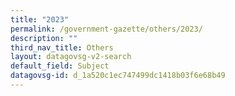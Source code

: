 ```yaml
---
title: "2023"
permalink: /government-gazette/others/2023/
description: ""
third_nav_title: Others
layout: datagovsg-v2-search
default_field: Subject
datagovsg-id: d_1a520c1ec747499dc1418b03f6e68b49
---
```

